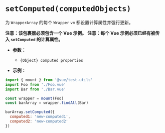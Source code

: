 # `setComputed(computedObjects)`

为 `WrapperArray` 的每个 `Wrapper` `vm` 都设置计算属性并强行更新。

**注意：该包裹器必须包含一个 Vue 示例。**
**注意：每个 Vue 示例必须已经有被传入 `setComputed` 的计算属性。**

- **参数：**
  - `{Object} computed properties`

- **示例：**

```js
import { mount } from '@vue/test-utils'
import Foo from './Foo.vue'
import Bar from './Bar.vue'

const wrapper = mount(Foo)
const barArray = wrapper.findAll(Bar)

barArray.setComputed({
  computed1: 'new-computed1',
  computed2: 'new-computed2'
})
```
